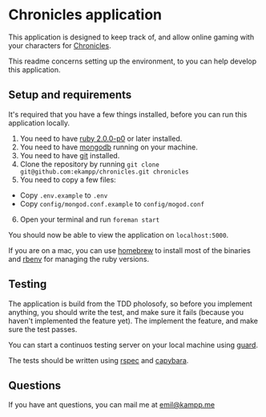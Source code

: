 # Chronicles application

This application is designed to keep track of, and allow online gaming with
your characters for [Chronicles](http://ballerup-chronicles.herokuapp.com).

This readme concerns setting up the environment, to you can help develop this
application.

## Setup and requirements

It's required that you have a few things installed, before you can run this
application locally.

1. You need to have [ruby 2.0.0-p0](http://www.ruby-lang.org/en/downloads) or later installed.
2. You need to have [mongodb](http://www.mongodb.org) running on your machine.
3. You need to have [git](http://git-scm.com) installed.
4. Clone the repository by running `git clone git@github.com:ekampp/chronicles.git chronicles`
5. You need to copy a few files:
  * Copy `.env.example` to `.env`
  * Copy `config/mongod.conf.example` to `config/mogod.conf`
6. Open your terminal and run `foreman start`

You should now be able to view the application on `localhost:5000`.

If you are on a mac, you can use [homebrew](http://mxcl.github.com/homebrew)
to install most of the binaries and [rbenv](https://github.com/sstephenson/rbenv)
for managing the ruby versions.

## Testing

The application is build from the TDD pholosofy, so before you implement
anything, you should write the test, and make sure it fails (because you
haven't implemented the feature yet). The implement the feature, and make sure
the test passes.

You can start a continuos testing server on your local machine using
[guard](https://github.com/guard/guard).

The tests should be written using [rspec](https://github.com/rspec/rspec) and
[capybara](https://github.com/jnicklas/capybara).

## Questions

If you have ant questions, you can mail me at emil@kampp.me
